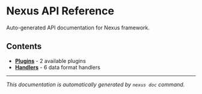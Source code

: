 # Nexus API Reference

Auto-generated API documentation for Nexus framework.

## Contents

- **[Plugins](plugins/README.md)** - 2 available plugins
- **[Handlers](handlers/README.md)** - 6 data format handlers

---

*This documentation is automatically generated by `nexus doc` command.*
